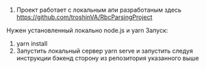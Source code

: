 1. Проект работает с локальным апи разработаным здесь https://github.com/troshinVA/RbcParsingProject

Нужен установленный локально node.js и yarn
Запуск:
1. yarn install
2. Запустить локальный сервер  yarn serve и запустить следуя инструкции бэкенд сторону из репозитория указанного выше
